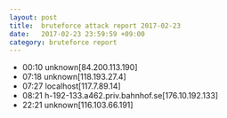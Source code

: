 ```yaml
---
layout: post
title:  bruteforce attack report 2017-02-23
date:   2017-02-23 23:59:59 +09:00
category: bruteforce report
---
```


* 00:10 unknown[84.200.113.190]
* 07:18 unknown[118.193.27.4]
* 07:27 localhost[117.7.89.14]
* 08:21 h-192-133.a462.priv.bahnhof.se[176.10.192.133]
* 22:21 unknown[116.103.66.191]
